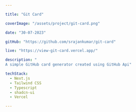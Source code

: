 ```yaml
---

title: "Git Card"

coverImage: "/assets/project/git-card.png"

date: "30-07-2023"

gitHub: "https://github.com/srajankumar/git-card"

live: "https://view-git-card.vercel.app/"

description: "
A simple GitHub card generator created using GitHub Api"

techStack:
  - Next.js
  - Tailwind CSS
  - Typescript
  - shadcn-ui
  - Vercel

---
```

